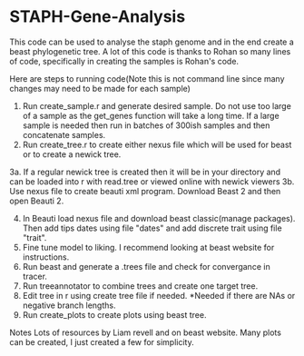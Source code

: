 # STAPH-Gene-Analysis

This code can be used to analyse the staph genome and in the end create a beast phylogenetic tree. A lot of this code is thanks to Rohan so many lines of code, specifically in creating the samples is Rohan's code.

Here are steps to running code(Note this is not command line since many changes may need to be made for each sample)

1. Run create_sample.r and generate desired sample. Do not use too large of a sample as the get_genes function will take a long time. If a large sample is needed then run in batches of 300ish samples and then concatenate samples.
2. Run create_tree.r to create either nexus file which will be used for beast or to create a newick tree.

3a. If a regular newick tree is created then it will be in your directory and can be loaded into r with read.tree or viewed online with newick viewers
3b. Use nexus file to create beauti xml program. Download Beast 2 and then open Beauti 2. 

4. In Beauti load nexus file and download beast classic(manage packages). Then add tips dates using file "dates" and add discrete trait using file "trait".
5. Fine tune model to liking. I recommend looking at beast website for instructions.
6. Run beast and generate a .trees file and check for convergance in tracer. 
7. Run treeannotator to combine trees and create one target tree.
8. Edit tree in r using create tree file if needed. *Needed if there are NAs or negative branch lengths.
9. Run create_plots to create plots using beast tree. 

Notes
Lots of resources by Liam revell and on beast website. Many plots can be created, I just created a few for simplicity.
